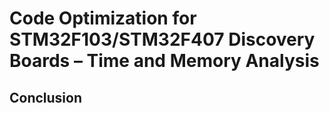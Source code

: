 # Code Optimization for STM32F103/STM32F407 Discovery Boards – Time and Memory Analysis

## Conclusion